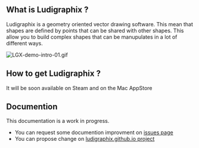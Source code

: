 ## What is Ludigraphix ?

Ludigraphix is a geometry oriented vector drawing software. This mean that shapes are defined by points that can be shared with other shapes. This allow you to build complex shapes that can be manupulates in a lot of different ways.

![LGX-demo-intro-01.gif](http://i.imgur.com/dWxK4p1.gifv)

## How to get Ludigraphix ?

It will be soon available on Steam and on the Mac AppStore

## Documention

This documentation is a work in progress.
  - You can request some documention improvment on [issues page](https://github.com/Ludigraphix/ludigraphix.github.io/issues)
  - You can propose change on [ludigraphix.github.io project](https://github.com/Ludigraphix/ludigraphix.github.io)
